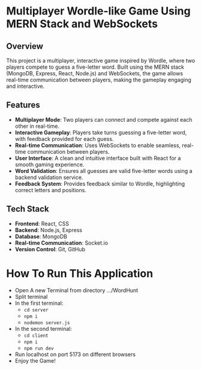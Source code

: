 # Multiplayer Wordle-like Game Using MERN Stack and WebSockets

## Overview

This project is a multiplayer, interactive game inspired by Wordle, where two players compete to guess a five-letter word. Built using the MERN stack (MongoDB, Express, React, Node.js) and WebSockets, the game allows real-time communication between players, making the gameplay engaging and interactive.

## Features

- **Multiplayer Mode**: Two players can connect and compete against each other in real-time.
- **Interactive Gameplay**: Players take turns guessing a five-letter word, with feedback provided for each guess.
- **Real-time Communication**: Uses WebSockets to enable seamless, real-time communication between players.
- **User Interface**: A clean and intuitive interface built with React for a smooth gaming experience.
- **Word Validation**: Ensures all guesses are valid five-letter words using a backend validation service.
- **Feedback System**: Provides feedback similar to Wordle, highlighting correct letters and positions.

## Tech Stack

- **Frontend**: React, CSS
- **Backend**: Node.js, Express
- **Database**: MongoDB
- **Real-time Communication**: Socket.io
- **Version Control**: Git, GitHub

# How To Run This Application

- Open A new Terminal from directory .../WordHunt
- Split terminal
- In the first terminal:
  - <code>cd server</code>
  - <code>npm i</code>
  - <code>nodemon server.js</code>
- In the second terminal:
  - <code>cd client</code>
  - <code>npm i</code>
  - <code>npm run dev</code>
- Run localhost on port 5173 on different browsers
- Enjoy the Game!
